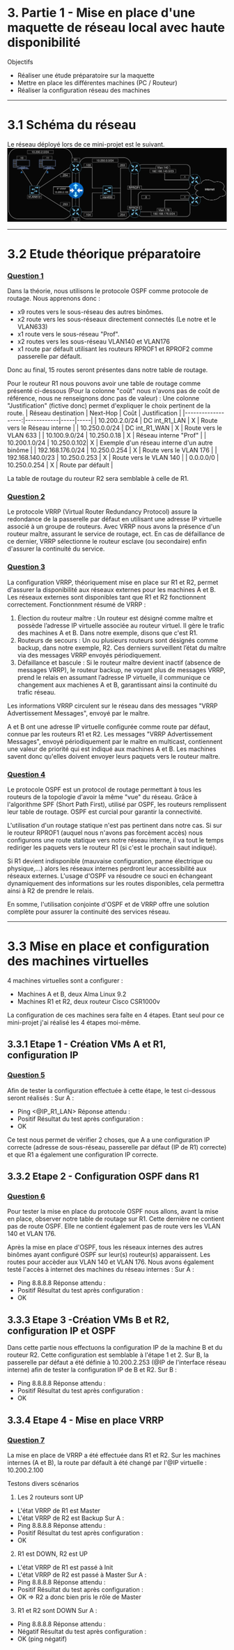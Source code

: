 # 3. Partie 1 - Mise en place d'une maquette de réseau local avec haute disponibilité
Objectifs
- Réaliser une étude préparatoire sur la maquette
- Mettre en place les différentes machines (PC / Routeur)
- Réaliser la configuration réseau des machines

**************************************************
# 3.1 Schéma du réseau

Le réseau déployé lors de ce mini-projet est le suivant.
<picture>
 <source media="(prefers-color-scheme: dark)" srcset="https://github.com/RIBIOLLET-Mathieu/25-813-RIBIOLLET/blob/main/ETRS813%20-%20B10%20-%20Mini-projet%20Supervision.png">
 <source media="(prefers-color-scheme: light)" srcset="https://github.com/RIBIOLLET-Mathieu/25-813-RIBIOLLET/blob/main/ETRS813%20-%20B10%20-%20Mini-projet%20Supervision.png">
 <img alt="YOUR-ALT-TEXT" src="https://github.com/RIBIOLLET-Mathieu/25-813-RIBIOLLET/blob/main/ETRS813%20-%20B10%20-%20Mini-projet%20Supervision.png">
</picture>

**************************************************
# 3.2 Etude théorique préparatoire
### <u> Question 1 </u>
Dans la théorie, nous utilisons le protocole OSPF comme protocole de routage. Nous apprenons donc :
- x9 routes vers le sous-réseau des autres binômes.
- x2 route vers les sous-réseaux directement connectés (Le notre et le VLAN633)
- x1 route vers le sous-réseau "Prof".
- x2 routes vers les sous-réseau VLAN140 et VLAN176
- x1 route par défault utilisant les routeurs RPROF1 et RPROF2 comme passerelle par défault.

Donc au final, 15 routes seront présentes dans notre table de routage.

Pour le routeur R1 nous pouvons avoir une table de routage comme présenté ci-dessous (Pour la colonne "coût" nous n'avons pas de coût de référence, nous ne renseignons donc pas de valeur) :
Une colonne "Justification" (fictive donc) permet d'expliquer le choix pertinent de la route.
| Réseau destination |  Next-Hop  | Coût | Justification | 
|-------------------:|------------|-----|-----|
|  10.200.2.0/24 | DC int_R1_LAN |  X  | Route vers le Réseau interne |
|  10.250.0.0/24 | DC int_R1_WAN |  X  | Route vers le VLAN 633 |
|  10.100.9.0/24 | 10.250.0.18 |  X  | Réseau interne "Prof" |
|  10.200.1.0/24 | 10.250.0.102|  X  | Exemple d'un réseau interne d'un autre binôme |
|  192.168.176.0/24 | 10.250.0.254 |  X  | Route vers le VLAN 176 |
|  192.168.140.0/23 | 10.250.0.253 |  X  | Route vers le VLAN 140 |
|  0.0.0.0/0 | 10.250.0.254 |  X  | Route par défault |

La table de routage du routeur R2 sera semblable à celle de R1.

### <u> Question 2 </u>
Le protocole VRRP (Virtual Router Redundancy Protocol) assure la redondance de la passerelle par défaut en utilisant une adresse IP virtuelle associé à un groupe de routeurs. Avec VRRP nous avons la présence d'un routeur maître, assurant le service de routage, ect. En cas de défaillance de ce dernier, VRRP sélectionne le routeur esclave (ou secondaire) enfin d'assurer la continuité du service.

### <u> Question 3 </u>
La configuration VRRP, théoriquement mise en place sur R1 et R2, permet d'assurer la disponibilité aux réseaux externes pour les machines A et B. Les réseaux externes sont disponibles tant que R1 et R2 fonctionnent correctement.
Fonctionnment résumé de VRRP :
1) Élection du routeur maître : Un routeur est désigné comme maître et possède l’adresse IP virtuelle associée au routeur virtuel. Il gère le trafic des machines A et B. Dans notre exemple, disons que c'est R1.
2) Routeurs de secours : Un ou plusieurs routeurs sont désignés comme backup, dans notre exemple, R2. Ces derniers surveillent l’état du maître via des messages VRRP envoyés périodiquement.
3) Défaillance et bascule : Si le routeur maître devient inactif (absence de messages VRRP), le routeur backup, ne voyant plus de messages VRRP, prend le relais en assumant l’adresse IP virtuelle, il communique ce changement aux machienes A et B, garantissant ainsi la continuité du trafic réseau.

Les informations VRRP circulent sur le réseau dans des messages "VRRP Advertissement Messages", envoyé par le maître.

A et B ont une adresse IP virtuelle configurée comme route par défaut, connue par les routeurs R1 et R2. Les messages "VRRP Advertissement Messages", envoyé périodiquement par le maître en multicast, contiennent une valeur de priorité qui est indiqué aux machines A et B. Les machines savent donc qu'elles doivent envoyer leurs paquets vers le routeur maître.

### <u> Question 4 </u>
Le protocole OSPF est un protocol de routage permettant à tous les routeurs de la topologie d'avoir la même "vue" du réseau. Grâce à l'algorithme SPF (Short Path First), utilisé par OSPF, les routeurs remplissent leur table de routage. OSPF est curcial pour garantir la connectivité.

L'utilisation d'un routage statique n'est pas pertinent dans notre cas. Si sur le routeur RPROF1 (auquel nous n'avons pas forcèment accès) nous configurons une route statique vers notre réseau interne, il va tout le temps rediriger les paquets vers le routeur R1 (si c'est le prochain saut indiqué).

Si R1 devient indisponible (mauvaise configuration, panne électrique ou physique,...) alors les réseaux internes perdront leur accessibilité aux réseaux externes.
L'usage d'OSPF va résoudre ce souci en échangeant dynamiquement des informations sur les routes disponibles, cela permettra ainsi à R2 de prendre le relais.

En somme, l'utilisation conjointe d'OSPF et de VRRP offre une solution complète pour assurer la continuité des services réseau.

**************************************************
# 3.3 Mise en place et configuration des machines virtuelles

4 machines virtuelles sont a configurer : 
- Machines A et B, deux Alma Linux 9.2
- Machines R1 et R2, deux routeur Cisco CSR1000v

La configuration de ces machines sera faîte en 4 étapes. Etant seul pour ce mini-projet j'ai réalisé les 4 étapes moi-même.

## 3.3.1 Etape 1 - Création VMs A et R1, configuration IP
### <u> Question 5 </u>
Afin de tester la configuration effectuée à cette étape, le test ci-dessous seront réalisés :
Sur A : 
- Ping <@IP_R1_LAN>
Réponse attendu :
- Positif
Résultat du test après configuration :
- OK

Ce test nous permet de vérifier 2 choses, que A a une configuration IP correcte (adresse de sous-réseau, passerelle par défaut (IP de R1) correcte) et que R1 a également une configuration IP correcte.

## 3.3.2 Etape 2 - Configuration OSPF dans R1
### <u> Question 6 </u>
Pour tester la mise en place du protocole OSPF nous allons, avant la mise en place, observer notre table de routage sur R1.
Cette dernière ne contient pas de route OSPF. Elle ne contient également pas de route vers les VLAN 140 et VLAN 176.

Après la mise en place d'OSPF, tous les réseaux internes des autres binômes ayant configuré OSPF sur leur(s) routeur(s) apparaissent. Les routes pour accèder aux VLAN 140 et VLAN 176. 
Nous avons également testé l'accès à internet des machines du réseau internes :
Sur A :
- Ping 8.8.8.8
Réponse attendu :
- Positif
Résultat du test après configuration :
- OK

## 3.3.3 Etape 3 -Création VMs B et R2, configuration IP et OSPF
Dans cette partie nous effectuons la configuration IP de la machine B et du routeur R2. Cette configuration est semblable à l'étape 1 et 2.
Sur B, la passerelle par défaut a été définie à 10.200.2.253 (@IP de l'interface réseau interne) afin de tester la configuration IP de B et R2.
Sur B :
- Ping 8.8.8.8
Réponse attendu :
- Positif
Résultat du test après configuration :
- OK

## 3.3.4 Etape 4 - Mise en place VRRP
### <u> Question 7 </u>
La mise en place de VRRP a été effectuée dans R1 et R2. Sur les machines internes (A et B), la route par défault à été changé par l'@IP virtuelle : 10.200.2.100

Testons divers scénarios
1) Les 2 routeurs sont UP
- L'état VRRP de R1 est Master
- L'état VRRP de R2 est Backup
Sur A :
- Ping 8.8.8.8
Réponse attendu :
- Positif
Résultat du test après configuration :
- OK

2) R1 est DOWN, R2 est UP
- L'état VRRP de R1 est passé à Init
- L'état VRRP de R2 est passé à Master
Sur A :
- Ping 8.8.8.8
Réponse attendu :
- Positif
Résultat du test après configuration :
- OK
=> R2 a donc bien pris le rôle de Master

3) R1 et R2 sont DOWN
Sur A :
- Ping 8.8.8.8
Réponse attendu :
- Négatif
Résultat du test après configuration :
- OK (ping négatif)
